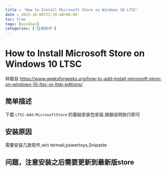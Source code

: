 ```yaml
---
title : 'How to Install Microsoft Store on Windows 10 LTSC'
date : 2023-10-08T22:39:48+08:00
toc: true
tags: [windows]
categories: ['应用技术']
---
```

# How to Install Microsoft Store on Windows 10 LTSC

转载自 <https://www.geeksforgeeks.org/how-to-add-install-microsoft-store-on-windows-10-ltsc-or-ltsb-editions/>

## 简单描述

下载 `LTSC-Add-MicrosoftStore` 的基础安装包安装,根据说明执行即可

## 安装原因

需要安装几款软件,win termail,powertoys,Snipaste

## 问题，注意安装之后需要更新到最新版store
